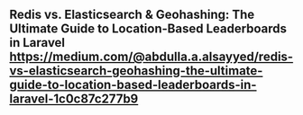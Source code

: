 Redis vs. Elasticsearch & Geohashing: The Ultimate Guide to Location-Based Leaderboards in Laravel
https://medium.com/@abdulla.a.alsayyed/redis-vs-elasticsearch-geohashing-the-ultimate-guide-to-location-based-leaderboards-in-laravel-1c0c87c277b9
---
